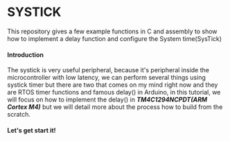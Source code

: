 # SYSTICK
This repository gives a few example functions in C and assembly to show how to implement a delay function and configure the System time(SysTick)

#### Introduction

The systick is very useful peripheral, because it's peripheral inside the microcontroller with low latency, we can perform several things using systick timer but there are two that comes on my mind right now and they are RTOS timer functions and famous delay() in Arduino, in this tutorial, we will focus on how to implement the delay() in ***TM4C1294NCPDT(ARM Cortex M4)*** but we will detail more about the process how to build from the scratch.

#### Let's get start it!
